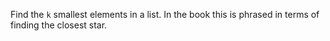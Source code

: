 Find the `k` smallest elements in a list. In the book this is phrased in terms
of finding the closest star.
